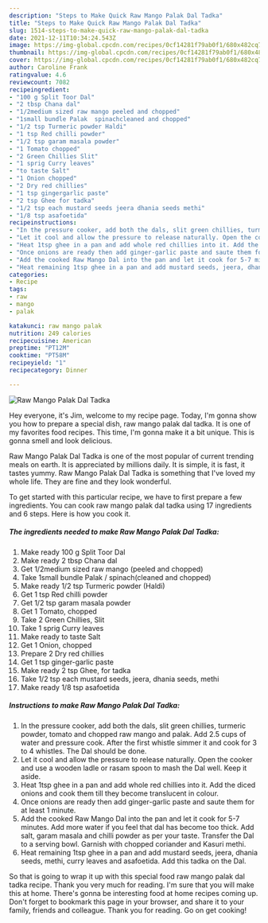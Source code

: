 ```yaml
---
description: "Steps to Make Quick Raw Mango Palak Dal Tadka"
title: "Steps to Make Quick Raw Mango Palak Dal Tadka"
slug: 1514-steps-to-make-quick-raw-mango-palak-dal-tadka
date: 2021-12-11T10:34:24.543Z
image: https://img-global.cpcdn.com/recipes/0cf14281f79ab0f1/680x482cq70/raw-mango-palak-dal-tadka-recipe-main-photo.jpg
thumbnail: https://img-global.cpcdn.com/recipes/0cf14281f79ab0f1/680x482cq70/raw-mango-palak-dal-tadka-recipe-main-photo.jpg
cover: https://img-global.cpcdn.com/recipes/0cf14281f79ab0f1/680x482cq70/raw-mango-palak-dal-tadka-recipe-main-photo.jpg
author: Caroline Frank
ratingvalue: 4.6
reviewcount: 7082
recipeingredient:
- "100 g Split Toor Dal"
- "2 tbsp Chana dal"
- "1/2medium sized raw mango peeled and chopped"
- "1small bundle Palak  spinachcleaned and chopped"
- "1/2 tsp Turmeric powder Haldi"
- "1 tsp Red chilli powder"
- "1/2 tsp garam masala powder"
- "1 Tomato chopped"
- "2 Green Chillies Slit"
- "1 sprig Curry leaves"
- "to taste Salt"
- "1 Onion chopped"
- "2 Dry red chillies"
- "1 tsp gingergarlic paste"
- "2 tsp Ghee for tadka"
- "1/2 tsp each mustard seeds jeera dhania seeds methi"
- "1/8 tsp asafoetida"
recipeinstructions:
- "In the pressure cooker, add both the dals, slit green chillies, turmeric powder, tomato and chopped raw mango and palak. Add 2.5 cups of water and pressure cook. After the first whistle simmer it and cook for 3 to 4 whistles. The Dal should be done."
- "Let it cool and allow the pressure to release naturally. Open the cooker and use a wooden ladle or rasam spoon to mash the Dal well. Keep it aside."
- "Heat 1tsp ghee in a pan and add whole red chillies into it. Add the diced onions and cook them till they become translucent in colour."
- "Once onions are ready then add ginger-garlic paste and saute them for at least 1 minute."
- "Add the cooked Raw Mango Dal into the pan and let it cook for 5-7 minutes. Add more water if you feel that dal has become too thick. Add salt, garam masala and chilli powder as per your taste. Transfer the Dal to a serving bowl. Garnish with chopped coriander and Kasuri methi."
- "Heat remaining 1tsp ghee in a pan and add mustard seeds, jeera, dhania seeds, methi, curry leaves and asafoetida. Add this tadka on the Dal."
categories:
- Recipe
tags:
- raw
- mango
- palak

katakunci: raw mango palak 
nutrition: 249 calories
recipecuisine: American
preptime: "PT12M"
cooktime: "PT58M"
recipeyield: "1"
recipecategory: Dinner

---
```



![Raw Mango Palak Dal Tadka](https://img-global.cpcdn.com/recipes/0cf14281f79ab0f1/680x482cq70/raw-mango-palak-dal-tadka-recipe-main-photo.jpg)

Hey everyone, it's Jim, welcome to my recipe page. Today, I'm gonna show you how to prepare a special dish, raw mango palak dal tadka. It is one of my favorites food recipes. This time, I'm gonna make it a bit unique. This is gonna smell and look delicious.



Raw Mango Palak Dal Tadka is one of the most popular of current trending meals on earth. It is appreciated by millions daily. It is simple, it is fast, it tastes yummy. Raw Mango Palak Dal Tadka is something that I've loved my whole life. They are fine and they look wonderful.


To get started with this particular recipe, we have to first prepare a few ingredients. You can cook raw mango palak dal tadka using 17 ingredients and 6 steps. Here is how you cook it.

<!--inarticleads1-->

##### The ingredients needed to make Raw Mango Palak Dal Tadka:

1. Make ready 100 g Split Toor Dal
1. Make ready 2 tbsp Chana dal
1. Get 1/2medium sized raw mango (peeled and chopped)
1. Take 1small bundle Palak / spinach(cleaned and chopped)
1. Make ready 1/2 tsp Turmeric powder (Haldi)
1. Get 1 tsp Red chilli powder
1. Get 1/2 tsp garam masala powder
1. Get 1 Tomato, chopped
1. Take 2 Green Chillies, Slit
1. Take 1 sprig Curry leaves
1. Make ready to taste Salt
1. Get 1 Onion, chopped
1. Prepare 2 Dry red chillies
1. Get 1 tsp ginger-garlic paste
1. Make ready 2 tsp Ghee, for tadka
1. Take 1/2 tsp each mustard seeds, jeera, dhania seeds, methi
1. Make ready 1/8 tsp asafoetida




<!--inarticleads2-->

##### Instructions to make Raw Mango Palak Dal Tadka:

1. In the pressure cooker, add both the dals, slit green chillies, turmeric powder, tomato and chopped raw mango and palak. Add 2.5 cups of water and pressure cook. After the first whistle simmer it and cook for 3 to 4 whistles. The Dal should be done.
1. Let it cool and allow the pressure to release naturally. Open the cooker and use a wooden ladle or rasam spoon to mash the Dal well. Keep it aside.
1. Heat 1tsp ghee in a pan and add whole red chillies into it. Add the diced onions and cook them till they become translucent in colour.
1. Once onions are ready then add ginger-garlic paste and saute them for at least 1 minute.
1. Add the cooked Raw Mango Dal into the pan and let it cook for 5-7 minutes. Add more water if you feel that dal has become too thick. Add salt, garam masala and chilli powder as per your taste. Transfer the Dal to a serving bowl. Garnish with chopped coriander and Kasuri methi.
1. Heat remaining 1tsp ghee in a pan and add mustard seeds, jeera, dhania seeds, methi, curry leaves and asafoetida. Add this tadka on the Dal.




So that is going to wrap it up with this special food raw mango palak dal tadka recipe. Thank you very much for reading. I'm sure that you will make this at home. There's gonna be interesting food at home recipes coming up. Don't forget to bookmark this page in your browser, and share it to your family, friends and colleague. Thank you for reading. Go on get cooking!
